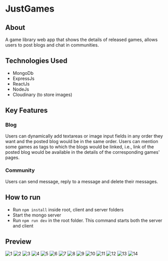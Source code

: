 # JustGames

## About
A game library web app that shows the details of released games, allows users to post blogs and chat in communities.

## Technologies Used
- MongoDb
- ExpressJs
- ReactJs
- NodeJs
- Cloudinary (to store images)

## Key Features

### Blog
Users can dynamically add textareas or image input fields in any order they want and the posted blog would be in the same order. 
Users can mention some games as tags to which the blogs would be linked, i.e., link of the posted blog would be available in the details 
of the corresponding games' pages.


### Community
Users can send message, reply to a message and delete their messages.

## How to run
- Run `npm install` inside root, client and server folders
- Start the mongo server
- Run `npm run dev` in the root folder. This command starts both the server and client

## Preview
![1](https://github.com/nishcreed/JustGames/assets/88657287/8a1f129f-97ce-4cb0-96ce-054ccd23928d)
![2](https://github.com/nishcreed/JustGames/assets/88657287/29f6850f-e633-47a5-a25d-4b480e2cc4b2)
![3](https://github.com/nishcreed/JustGames/assets/88657287/21d41eda-eda9-4c33-bcd6-5e8492faf282)
![4](https://github.com/nishcreed/JustGames/assets/88657287/b4ac9851-7eb6-41cd-a705-324e563a9492)
![5](https://github.com/nishcreed/JustGames/assets/88657287/c56b44ab-e6bb-403c-bb14-a4ca957da463)
![6](https://github.com/nishcreed/JustGames/assets/88657287/af178038-260d-4abf-af4c-ed50eda09632)
![7](https://github.com/nishcreed/JustGames/assets/88657287/a04c92d2-f45a-428c-8361-7e9efa4615e3)
![8](https://github.com/nishcreed/JustGames/assets/88657287/906c5920-43fe-4d29-bfe1-cb3f0efa0d75)
![9](https://github.com/nishcreed/JustGames/assets/88657287/871e2f52-00a6-4dc6-9cf1-d1923cff4d1f)
![10](https://github.com/nishcreed/JustGames/assets/88657287/734d9cae-fd2d-4a91-9db4-3371c3e916e0)
![11](https://github.com/nishcreed/JustGames/assets/88657287/fbc89cec-5285-4181-83ee-8f33bcfd5259)
![12](https://github.com/nishcreed/JustGames/assets/88657287/bc644df4-1764-4b93-b89a-2f593c2f2e07)
![13](https://github.com/nishcreed/JustGames/assets/88657287/d2cfcf4f-690f-48af-8141-c22e795f7e93)
![14](https://github.com/nishcreed/JustGames/assets/88657287/3d676cac-4127-4b63-ad47-d89b3df82c70)







